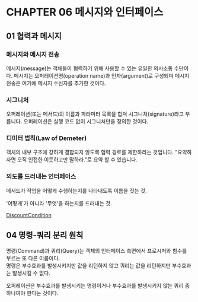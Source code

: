 # CHAPTER 06 메시지와 인터페이스

## 01 협력과 메시지

### 메시지와 메시지 전송
메시지(message)는 객체들이 협력하기 위해 사용할 수 있는 유일한 의사소통 수단이다. 메시지는 오퍼레이션명(operation name)과 
인자(argument)로 구성되며 메시지 전송은 여기에 메시지 수신자를 추가한 것이다.

### 시그니처
오퍼레이션(또는 메서드)의 이름과 파라미터 목록을 합쳐 시그니처(signature)라고 부릅니다. 
오퍼레이션은 실행 코드 없이 시그니처만을 정의한 것이다.

### 디미터 법칙(Law of Demeter)
객체의 내부 구조에 강하게 결합되지 않도록 협력 경로를 제한하라는 것입니다. "요약하자면 오직 인접한 이웃하고만 말하라."로 요약 할 수 있습니다.

### 의도를 드러내는 인터페이스

메서드가 작업을 어떻게 수행하는지를 나타내도록 이름을 짓는 것.

'어떻게'가 아니라 '무엇'을 하는지를 드러내는 것.

[DiscountCondition](src/main/java/com/osc/dddspring/chapter06/DiscountCondition.java)


## 04 명령-쿼리 분리 원칙

명령(Command)과 쿼리(Query)는 객체의 인터페이스 측면에서 프로시저와 함수를 부르는 또 다른 이름이다.  
명령은 부수효과를 발생시키지만 값을 리턴하지 않고 쿼리는 값을 리턴하지만 부수효과는 발생시킬 수 없다.

오퍼레이션은 부수효과를 발생시키는 명령이거나 부수효과를 발생시키지 않는 쿼리 중 하나여야 한다는 것이다.

